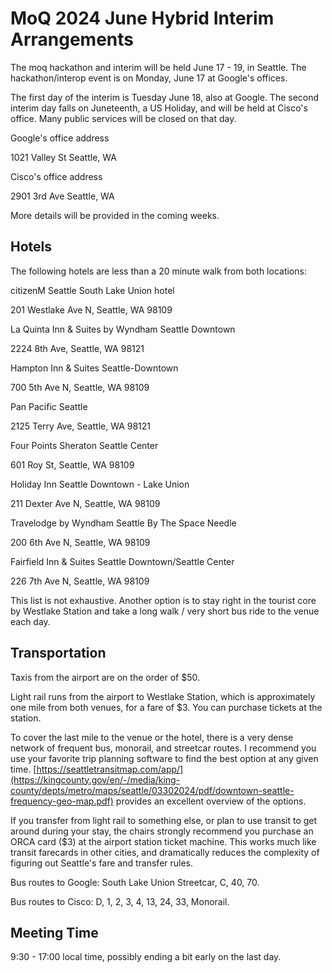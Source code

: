 # MoQ 2024 June Hybrid Interim Arrangements

The moq hackathon and interim will be held June 17 - 19, in Seattle.  The hackathon/interop event is on Monday, June 17 at Google's offices.

The first day of the interim is Tuesday June 18, also at Google.  The second interim day falls on Juneteenth, a US Holiday, and will be held at Cisco's office. Many public services will be closed on that day.

Google's office address

1021 Valley St
Seattle, WA


Cisco's office address

2901 3rd Ave
Seattle, WA

More details will be provided in the coming weeks.

## Hotels

The following hotels are less than a 20 minute walk from both locations:

citizenM Seattle South Lake Union hotel

201 Westlake Ave N, Seattle, WA 98109


La Quinta Inn & Suites by Wyndham Seattle Downtown

2224 8th Ave, Seattle, WA 98121


Hampton Inn & Suites Seattle-Downtown

700 5th Ave N, Seattle, WA 98109


Pan Pacific Seattle

2125 Terry Ave, Seattle, WA 98121


Four Points Sheraton Seattle Center

601 Roy St, Seattle, WA 98109


Holiday Inn Seattle Downtown - Lake Union

211 Dexter Ave N, Seattle, WA 98109


Travelodge by Wyndham Seattle By The Space Needle

200 6th Ave N, Seattle, WA 98109


Fairfield Inn & Suites Seattle Downtown/Seattle Center

226 7th Ave N, Seattle, WA 98109


This list is not exhaustive. Another option is to stay right in the tourist core by Westlake Station and take a long walk / very short bus ride to the venue each day.

## Transportation

Taxis from the airport are on the order of $50.

Light rail runs from the airport to Westlake Station, which is approximately one mile from both venues, for a fare of $3. You can purchase tickets at the station.

To cover the last mile to the venue or the hotel, there is a very dense network of frequent bus, monorail, and streetcar routes. I recommend you use your favorite trip planning software to find the best option at any given time. [https://seattletransitmap.com/app/](https://kingcounty.gov/en/-/media/king-county/depts/metro/maps/seattle/03302024/pdf/downtown-seattle-frequency-geo-map.pdf) provides an excellent overview of the options.

If you transfer from light rail to something else, or plan to use transit to get around during your stay, the chairs strongly recommend you purchase an ORCA card ($3) at the airport station ticket machine. This works much like transit farecards in other cities, and dramatically reduces the complexity of figuring out Seattle's fare and transfer rules.

Bus routes to Google: South Lake Union Streetcar, C, 40, 70.

Bus routes to Cisco: D, 1, 2, 3, 4, 13, 24, 33, Monorail.

## Meeting Time

9:30 - 17:00 local time, possibly ending a bit early on the last day.
